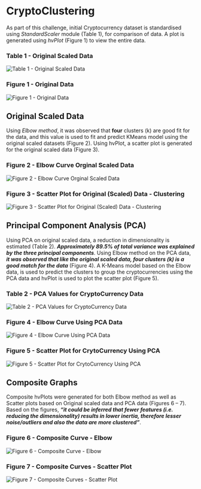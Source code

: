 # CryptoClustering
As part of this challenge, initial Cryptocurrency dataset is standardised using *StandardScaler* module (Table 1), for comparison of data. A plot is generated using *hvPlot* (Figure 1) to view the entire data.

### Table 1 - Original Scaled Data 

![Table 1 - Original Scaled Data](https://github.com/pkrachakonda/CryptoClustering/assets/20739237/11ca864e-9640-4f43-87d6-5ad2e1e2dfe7)

### Figure 1 - Original Data

![Figure 1 - Original Data](https://github.com/pkrachakonda/CryptoClustering/assets/20739237/5e646290-e639-4af1-9668-11d3db025d0b)

## Original Scaled Data

Using *Elbow method*, it was observed that **four** clusters (k) are good fit for the data, and this value is used to fit and predict KMeans model using the original scaled datasets (Figure 2). Using hvPlot, a scatter plot is generated for the original scaled data (Figure 3).

### Figure 2 - Elbow Curve Orginal Scaled Data

![Figure 2 - Elbow Curve Orginal Scaled Data](https://github.com/pkrachakonda/CryptoClustering/assets/20739237/90a2f06f-6e0a-481c-bf5b-9c611020541d)

### Figure 3 - Scatter Plot for Original (Scaled) Data - Clustering

![Figure 3 - Scatter Plot for Original (Scaled) Data - Clustering](https://github.com/pkrachakonda/CryptoClustering/assets/20739237/eda71652-d905-453b-878f-82047f848604)

## Principal Component Analysis (PCA)

Using PCA on original scaled data, a reduction in dimensionality is estimated (Table 2). ***Approximately 89.5% of total variance was explained by the three principal components***. Using Elbow method on the PCA data, ***it was observed that like the original scaled data, four clusters (k) is a good match for the data*** (Figure 4). A K-Means model based on the Elbow data, is used to predict the clusters to group the cryptocurrencies using the PCA data and hvPlot is used to plot the scatter plot (Figure 5).

### Table 2 - PCA Values  for CryptoCurrency Data

![Table 2 - PCA Values  for CryptoCurrency Data](https://github.com/pkrachakonda/CryptoClustering/assets/20739237/db1c9164-a660-4341-97b3-f5a2e78927c0)

### Figure 4 - Elbow Curve Using PCA Data

![Figure 4 - Elbow Curve Using PCA Data](https://github.com/pkrachakonda/CryptoClustering/assets/20739237/e8219960-806f-4e56-81f5-e3698ce8b8e2)

### Figure 5 - Scatter Plot for CrytoCurrency Using PCA

![Figure 5 - Scatter Plot for CrytoCurrency Using PCA](https://github.com/pkrachakonda/CryptoClustering/assets/20739237/9d4b4500-3799-4cb2-a494-41da4dc2478b)

## Composite Graphs

Composite hvPlots were generated for both Elbow method as well as Scatter plots based on Original scaled data and PCA data (Figures 6 – 7). Based on the figures, ***“it could be inferred that fewer features (i.e. reducing the dimensionality) results in lower inertia, therefore lesser noise/outliers and also the data are more clustered”***.

### Figure 6 - Composite Curve - Elbow

![Figure 6 - Composite Curve - Elbow](https://github.com/pkrachakonda/CryptoClustering/assets/20739237/97a417c6-d047-46f9-904c-05cf0f8dfb61)

### Figure 7 - Composite Curves - Scatter Plot

![Figure 7 - Composite Curves - Scatter Plot](https://github.com/pkrachakonda/CryptoClustering/assets/20739237/72d7b245-42b2-484d-9e0e-d85ed2576078)
